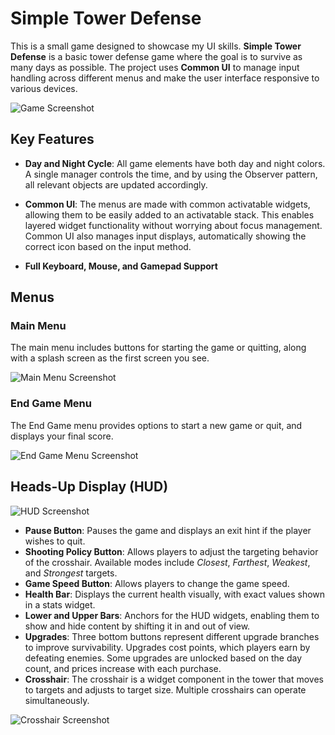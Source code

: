 

# Simple Tower Defense

This is a small game designed to showcase my UI skills. **Simple Tower Defense** is a basic tower defense game where the goal is to survive as many days as possible. The project uses **Common UI** to manage input handling across different menus and make the user interface responsive to various devices.

![Game Screenshot](https://github.com/user-attachments/assets/50fdaf70-d359-4dac-84ba-62e1fa0dc332)

## Key Features

- **Day and Night Cycle**: All game elements have both day and night colors. A single manager controls the time, and by using the Observer pattern, all relevant objects are updated accordingly.
  
- **Common UI**: The menus are made with common activatable widgets, allowing them to be easily added to an activatable stack. This enables layered widget functionality without worrying about focus management. Common UI also manages input displays, automatically showing the correct icon based on the input method.

- **Full Keyboard, Mouse, and Gamepad Support**

## Menus

### Main Menu

The main menu includes buttons for starting the game or quitting, along with a splash screen as the first screen you see.

![Main Menu Screenshot](https://github.com/user-attachments/assets/01599fd0-0323-45b5-8fbb-2a00ea0e71ea)

### End Game Menu

The End Game menu provides options to start a new game or quit, and displays your final score.

![End Game Menu Screenshot](https://github.com/user-attachments/assets/adfa38a0-3556-4bd6-95b8-352651cf5764)

## Heads-Up Display (HUD)

![HUD Screenshot](https://github.com/user-attachments/assets/5c5b037e-4ddc-4032-9b5b-a2401466b13b)

- **Pause Button**: Pauses the game and displays an exit hint if the player wishes to quit.
- **Shooting Policy Button**: Allows players to adjust the targeting behavior of the crosshair. Available modes include *Closest*, *Farthest*, *Weakest*, and *Strongest* targets.
- **Game Speed Button**: Allows players to change the game speed.
- **Health Bar**: Displays the current health visually, with exact values shown in a stats widget.
- **Lower and Upper Bars**: Anchors for the HUD widgets, enabling them to show and hide content by shifting it in and out of view.
- **Upgrades**: Three bottom buttons represent different upgrade branches to improve survivability. Upgrades cost points, which players earn by defeating enemies. Some upgrades are unlocked based on the day count, and prices increase with each purchase.
- **Crosshair**: The crosshair is a widget component in the tower that moves to targets and adjusts to target size. Multiple crosshairs can operate simultaneously.

![Crosshair Screenshot](https://github.com/user-attachments/assets/b621bcd1-f9c7-4dfb-8371-2670a972253d)
